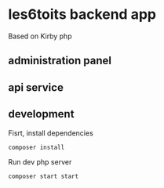 # les6toits backend app
Based on Kirby php

## administration panel

## api service

## development

Fisrt, install dependencies

``` bash
composer install
```

Run dev php server

```bash
composer start start 
```
